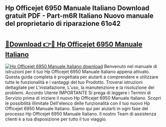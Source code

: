 ## Hp Officejet 6950 Manuale Italiano Download gratuit PDF - Part-m6R Italiano Nuovo manuale del proprietario di riparazione 61o42

# <h2><a href="http://dfe9h2g.blite.top/?on=Hp+Officejet+6950+Manuale+Italiano">🔗Download 👉🔴 Hp Officejet 6950 Manuale Italiano</a></h2>

[![Hp Officejet 6950 Manuale Italiano download](https://i.imgur.com/lujVjoI.png)](http://dfe9h2g.blite.top/?on=Hp+Officejet+6950+Manuale+Italiano)
Benvenuto nel manuale di istruzioni per il tuo Hp Officejet 6950 Manuale Italiano appena attivato. Questa guida completa è progettata per aiutarti a comprendere e utilizzare tutte le funzionalità e i vantaggi del tuo Prodotto. Troverai istruzioni dettagliate per L'installazione, L'uso, la manutenzione e la risoluzione dei problemi. Accordo Utente IMPORTANTE Si prega di leggere i Termini di Servizio prima di iniziare il nuovo Hp Officejet 6950 Manuale Italiano. Scopri le possibilità illimitate Dell'elenco delle funzionalità con il tuo nuovo Hp Officejet 6950 Manuale Italiano. Siamo qui per aiutarti in ogni fase del processo Hp Officejet 6950 Manuale Italiano. Il nostro Team di assistenza clienti è a tua disposizione per tutto il tuo viaggio.
